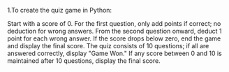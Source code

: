 1.To create the quiz game in Python:

Start with a score of 0.
For the first question, only add points if correct; no deduction for wrong answers.
From the second question onward, deduct 1 point for each wrong answer.
If the score drops below zero, end the game and display the final score.
The quiz consists of 10 questions; if all are answered correctly, display "Game Won."
If any score between 0 and 10 is maintained after 10 questions, display the final score.